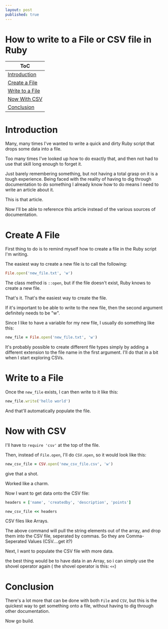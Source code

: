 ```yaml
---
layout: post
published: true
---
```


# How to write to a File or CSV file in Ruby

|ToC|
|--|
|[Introduction](#introduction)|
|[Create a File](#create-a-file)|
|[Write to a File](#write-to-a-file)|
|[Now With CSV](#now-with-csv)|
|[Conclusion](#conclusion)|

# Introduction

Many, many times I've wanted to write a quick and dirty Ruby script that drops some data into a
file.

Too many times I've looked up how to do exactly that, and then not had to use that skill long enough
to forget it.

Just barely remembering something, but not having a total grasp on it is a tough experience. Being
faced with the reality of having to dig through documentation to do something I already know how to
do means I need to write an article about it.

This is that article.

Now I'll be able to reference this article instead of the various sources of documentation.

# Create A File

First thing to do is to remind myself how to create a file in the Ruby script I'm writing.

The easiest way to create a new file is to call the following:

```ruby
File.open('new_file.txt', 'w')
```

The class method is `::open`, but if the file doesn't exist, Ruby knows to create a new file.

That's it. That's the easiest way to create the file.

If it's important to be able to write to the new file, then the second argument definitely needs to
be "w".

Since I like to have a variable for my new file, I usually do something like this:

```ruby
new_file = File.open('new_file.txt', 'w')
```

It's probably possible to create different file types simply by adding a different extension to the
file name in the first argument. I'll do that in a bit when I start exploring CSVs.

# Write to a File

Once the `new_file` exists, I can then write to it like this:

```ruby
new_file.write('hello world')
```
And that'll automatically populate the file.

# Now with CSV

I'll have to `require 'csv'` at the top of the file.

Then, instead of `File.open`, I'll do `CSV.open`, so it would look like this:

```ruby
new_csv_file = CSV.open('new_csv_file.csv', 'w')
```

give that a shot.

Worked like a charm.

Now I want to get data onto the CSV file:

```ruby
headers = ['name', 'createdby', 'description', 'points']

new_csv_file << headers
```

CSV files like Arrays.

The above command will pull the string elements out of the array, and drop them into the CSV file,
seperated by commas. So they are Comma-Seperated Values (CSV....get it?)

Next, I want to populate the CSV file with more data.

the best thing would be to have data in an Array, so i can simply use the shovel operator again ( the
shovel operator is this: `<<`)

# Conclusion

There's a lot more that can be done with both `File` and `CSV`, but this is the quickest way to get
something onto a file, without having to dig through other documentation.

Now go build.


